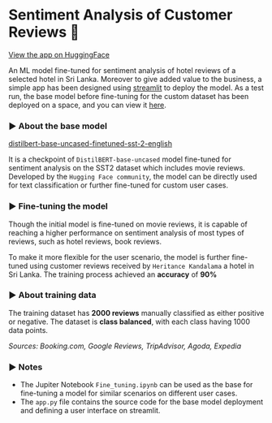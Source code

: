 # Sentiment Analysis of Customer Reviews 🏨
[View the app on HuggingFace](https://huggingface.co/spaces/Uvini/Hotel-Reviews)

An ML model fine-tuned for sentiment analysis of hotel reviews of a selected hotel in Sri Lanka. Moreover to give added value to the business, a simple app has been designed using [streamlit](https://streamlit.io) to deploy the model. As a test run, the base model before fine-tuning for the custom dataset has been deployed on a space, and you can view it [here](https://huggingface.co/distilbert-base-uncased-finetuned-sst-2-english).

### ▶️ About the base model

[distilbert-base-uncased-finetuned-sst-2-english](https://huggingface.co/distilbert-base-uncased-finetuned-sst-2-english)

It is a checkpoint of `DistilBERT-base-uncased` model fine-tuned for sentiment analysis on the SST2 dataset which includes movie reviews. Developed by the `Hugging Face community`, the model can be directly used for text classification or further fine-tuned for custom user cases.  

### ▶️ Fine-tuning the model 

Though the initial model is fine-tuned on movie reviews, it is capable of reaching a higher performance on sentiment analysis of most types of reviews, such as hotel reviews, book reviews.

To make it more flexible for the user scenario, the model is further fine-tuned using customer reviews received by `Heritance Kandalama` a hotel in Sri Lanka. The training process achieved an **accuracy** of **90%**

### ▶️ About training data

The training dataset has **2000 reviews** manually classified as either positive or negative. The dataset is **class balanced**, with each class having 1000 data points.

*Sources: Booking.com, Google Reviews, TripAdvisor, Agoda, Expedia*

### ▶️ Notes

* The Jupiter Notebook `Fine_tuning.ipynb` can be used as the base for fine-tuning a model for similar scenarios on different user cases.
* The `app.py` file contains the source code for the base model deployment and defining a user interface on streamlit.
